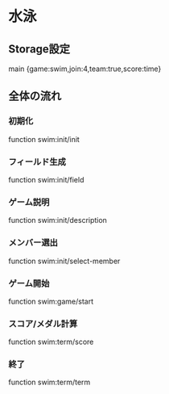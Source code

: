 # 水泳

## Storage設定
main {game:swim,join:4,team:true,score:time}

## 全体の流れ
### 初期化
function swim:init/init
### フィールド生成
function swim:init/field
### ゲーム説明
function swim:init/description
### メンバー選出
function swim:init/select-member
### ゲーム開始
function swim:game/start
### スコア/メダル計算
function swim:term/score
### 終了
function swim:term/term
